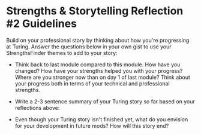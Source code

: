 # Strengths & Storytelling Reflection #2 Guidelines  

Build on your professional story by thinking about how you're progressing at Turing. Answer the questions below in your own gist to use your StrengthsFinder themes to add to your story:

* Think back to last module compared to this module. How have you changed? How have your strengths helped you with your progress? Where are you stronger now than on day 1 of last module? Think about your progress both in terms of your technical and professional strengths.

* Write a 2-3 sentence summary of your Turing story so far based on your reflections above: 

* Even though your Turing story isn't finished yet, what do you envision for your development in future mods? How will this story end?
